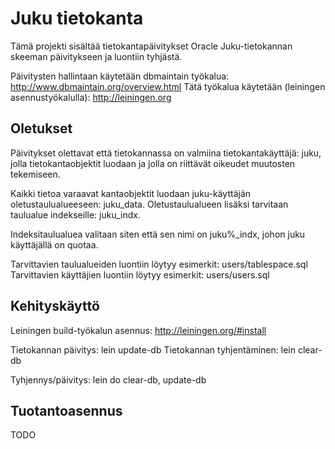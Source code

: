 Juku tietokanta
===============

Tämä projekti sisältää tietokantapäivitykset Oracle Juku-tietokannan skeeman päivitykseen ja luontiin tyhjästä.

Päivitysten hallintaan käytetään dbmaintain työkalua: http://www.dbmaintain.org/overview.html
Tätä työkalua käytetään (leiningen asennustyökalulla): http://leiningen.org

Oletukset
---------

Päivitykset olettavat että tietokannassa on valmiina tietokantakäyttäjä: juku,
jolla tietokantaobjektit luodaan ja jolla on riittävät oikeudet muutosten tekemiseen.

Kaikki tietoa varaavat kantaobjektit luodaan juku-käyttäjän oletustaulualueeseen: juku_data.
Oletustaulualueen lisäksi tarvitaan taulualue indekseille: juku_indx.

Indeksitaulualuea valitaan siten että sen nimi on juku%_indx, johon juku käyttäjällä on quotaa.

Tarvittavien taulualueiden luontiin löytyy esimerkit: users/tablespace.sql
Tarvittavien käyttäjien luontiin löytyy esimerkit: users/users.sql

Kehityskäyttö
-------------

Leiningen build-työkalun asennus: http://leiningen.org/#install

Tietokannan päivitys: lein update-db
Tietokannan tyhjentäminen: lein clear-db

Tyhjennys/päivitys: lein do clear-db, update-db

Tuotantoasennus
---------------

TODO